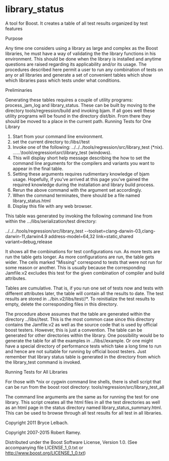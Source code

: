 # library_status
A tool for Boost.  It creates a table of all test results organized by test features

Purpose

Any time one considers using a library as large and complex as the Boost libraries, he must have a way of validating the the library functions in his environment. This should be done when the library is installed and anytime questions are raised regarding its applicability and/or its usage.
The procedures described here permit a user to run any combination of tests on any or all libraries and generate a set of convenient tables which show which libraries pass which tests under what conditions.

Preliminaries

Generating these tables requires a couple of utility programs: process_jam_log and library_status. These can be built by moving to the directory tools/regression/build and invoking bjam. If all goes well these utility programs will be found in the directory dist/bin. From there they should be moved to a place in the current path.
Running Tests for One Library

1) Start from your command line environment.
2) set the current directory to:<boost directory>/libs/<library name>/test
3) Invoke one of the following:
	../../../tools/regression/src/library_test (*nix).
	..\..\..\tools\regression\src\library_test (windows).
4) This will display short help message describing the how to set the command line arguments for the compilers and variants you want to appear in the final table.
5) Setting these arguments requires rudimentary knowledge of bjam usage. Hopefully, if you've arrived at this page you've gained the required knowledge during the installation and library build process.
6) Rerun the above command with the argument set accordingly.
7) When the command terminates, there should be a file named library_status.html
8) Display this file with any web browser.


This table was generated by invoking the following command line from within the .../libs/serialization/test directory:

../../../tools/regression/src/library_test --toolset=clang-darwin-03,clang-darwin-11,darwin4.9 address-model=64,32 link=static,shared variant=debug,release

It shows all the combinations for test configurations run. As more tests are run the table gets longer. As more configurations are run, the table gets wider. The cells marked "Missing" correspond to tests that were not run for some reason or another. This is usually because the corresponding Jamfile.v2 excludes this test for the given combination of compiler and build attributes.

Tables are cumulative. That is, if you run one set of tests now and tests with different attributes later, the table will contain all the results to date. The test results are stored in ../bin.v2/libs/test/<library>/*. To reinitialize the test results to empty, delete the corresponding files in this directory.

The procedure above assumes that the table are generated within the directory ../libs/<library>/test. This is the most common case since this directory contains the Jamfile.v2 as well as the source code that is used by official boost testers. However, this is just a convention. The table can be generated for other directories within the library. One possibility would be to generate the table for all the examples in ../libs/<library>/example. Or one might have a special directory of performance tests which take a long time to run and hence are not suitable for running by official boost testers. Just remember that library status table is generated in the directory from which the library_test command is invoked.

Running Tests for All Libraries

For those with *nix or cygwin command line shells, there is shell script that can be run from the boost root directory:
tools/regression/src/library_test_all

The command line arguments are the same as for running the test for one library. This script creates all the html files in all the test directories as well as an html page in the status directory named library_status_summary.html. This can be used to browse through all test results for all test in all libraries.

Copyright 2011 Bryce Lelbach.

Copyright 2007-2015 Robert Ramey.

Distributed under the Boost Software License, Version 1.0. (See accompanying file LICENSE_1_0.txt or http://www.boost.org/LICENSE_1_0.txt)


